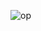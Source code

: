 ![op](https://github.com/tejashkalbe/AgeCalculator.io/assets/79565669/c4f21242-ca21-4367-adc0-3c1cbc8b3354)
